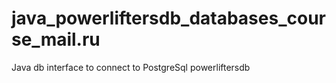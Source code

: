 # java_powerliftersdb_databases_course_mail.ru
Java db interface to connect to PostgreSql powerliftersdb
